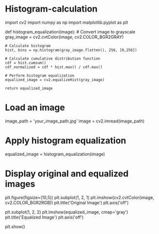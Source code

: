 # Histogram-calculation

import cv2
import numpy as np
import matplotlib.pyplot as plt

def histogram_equalization(image):
    # Convert image to grayscale
    gray_image = cv2.cvtColor(image, cv2.COLOR_BGR2GRAY)
    
    # Calculate histogram
    hist, bins = np.histogram(gray_image.flatten(), 256, [0,256])
    
    # Calculate cumulative distribution function
    cdf = hist.cumsum()
    cdf_normalized = cdf * hist.max() / cdf.max()
    
    # Perform histogram equalization
    equalized_image = cv2.equalizeHist(gray_image)
    
    return equalized_image

# Load an image
image_path = 'your_image_path.jpg'
image = cv2.imread(image_path)

# Apply histogram equalization
equalized_image = histogram_equalization(image)

# Display original and equalized images
plt.figure(figsize=(10,5))
plt.subplot(1, 2, 1)
plt.imshow(cv2.cvtColor(image, cv2.COLOR_BGR2RGB))
plt.title('Original Image')
plt.axis('off')

plt.subplot(1, 2, 2)
plt.imshow(equalized_image, cmap='gray')
plt.title('Equalized Image')
plt.axis('off')

plt.show()
